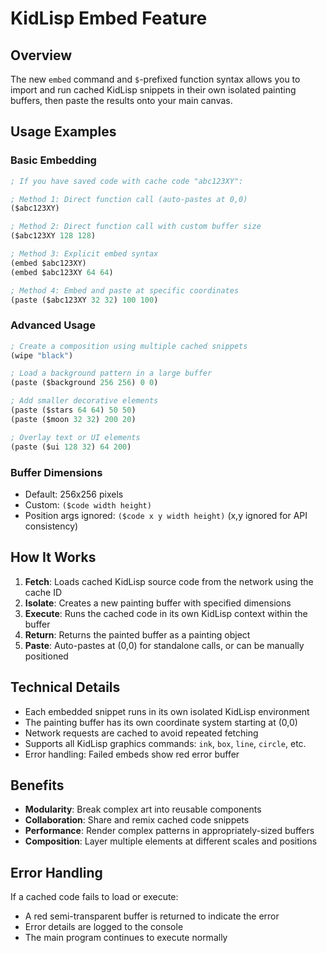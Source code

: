 # KidLisp Embed Feature

## Overview

The new `embed` command and `$`-prefixed function syntax allows you to import and run cached KidLisp snippets in their own isolated painting buffers, then paste the results onto your main canvas.

## Usage Examples

### Basic Embedding

```lisp
; If you have saved code with cache code "abc123XY":

; Method 1: Direct function call (auto-pastes at 0,0)
($abc123XY)

; Method 2: Direct function call with custom buffer size
($abc123XY 128 128)

; Method 3: Explicit embed syntax
(embed $abc123XY)
(embed $abc123XY 64 64)

; Method 4: Embed and paste at specific coordinates
(paste ($abc123XY 32 32) 100 100)
```

### Advanced Usage

```lisp
; Create a composition using multiple cached snippets
(wipe "black")

; Load a background pattern in a large buffer
(paste ($background 256 256) 0 0)

; Add smaller decorative elements
(paste ($stars 64 64) 50 50)
(paste ($moon 32 32) 200 20)

; Overlay text or UI elements  
(paste ($ui 128 32) 64 200)
```

### Buffer Dimensions

- Default: 256x256 pixels
- Custom: `($code width height)` 
- Position args ignored: `($code x y width height)` (x,y ignored for API consistency)

## How It Works

1. **Fetch**: Loads cached KidLisp source code from the network using the cache ID
2. **Isolate**: Creates a new painting buffer with specified dimensions  
3. **Execute**: Runs the cached code in its own KidLisp context within the buffer
4. **Return**: Returns the painted buffer as a painting object
5. **Paste**: Auto-pastes at (0,0) for standalone calls, or can be manually positioned

## Technical Details

- Each embedded snippet runs in its own isolated KidLisp environment
- The painting buffer has its own coordinate system starting at (0,0)
- Network requests are cached to avoid repeated fetching
- Supports all KidLisp graphics commands: `ink`, `box`, `line`, `circle`, etc.
- Error handling: Failed embeds show red error buffer

## Benefits

- **Modularity**: Break complex art into reusable components
- **Collaboration**: Share and remix cached code snippets
- **Performance**: Render complex patterns in appropriately-sized buffers
- **Composition**: Layer multiple elements at different scales and positions

## Error Handling

If a cached code fails to load or execute:
- A red semi-transparent buffer is returned to indicate the error
- Error details are logged to the console
- The main program continues to execute normally
